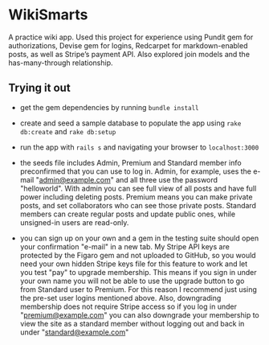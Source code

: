 # WikiSmarts

A practice wiki app. Used this project for experience using Pundit gem for authorizations, Devise gem for logins, Redcarpet for markdown-enabled posts, as well as Stripe’s payment API. Also explored join models and the has-many-through relationship.

## Trying it out

* get the gem dependencies by running `bundle install`

* create and seed a sample database to populate the app using `rake db:create` and `rake db:setup`

* run the app with `rails s` and navigating your browser to `localhost:3000`

* the seeds file includes Admin, Premium and Standard member info preconfirmed that you can use to log in. Admin, for example, uses the e-mail "admin@example.com" and all three use the password "helloworld". With admin you can see full view of all posts and have full power including deleting posts. Premium means you can make private posts, and set collaborators who can see those private posts. Standard members can create regular posts and update public ones, while unsigned-in users are read-only. 

* you can sign up on your own and a gem in the testing suite should open your confirmation "e-mail" in a new tab. My Stripe API keys are protected by the Figaro gem and not uploaded to GitHub, so you would need your own hidden Stripe keys file for this feature to work and let you test "pay" to upgrade membership. This means if you sign in under your own name you will not be able to use the upgrade button to go from Standard user to Premium. For this reason I recommend just using the pre-set user logins mentioned above. Also, downgrading membership does not require Stripe access so if you log in under "premium@example.com" you can also downgrade your membership to view the site as a standard member without logging out and back in under "standard@example.com"

